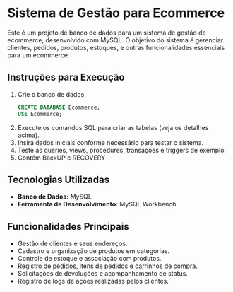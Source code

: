 # Sistema de Gestão para Ecommerce

Este é um projeto de banco de dados para um sistema de gestão de ecommerce, desenvolvido com MySQL. O objetivo do sistema é gerenciar clientes, pedidos, produtos, estoques, e outras funcionalidades essenciais para um ecommerce.


## Instruções para Execução

1. Crie o banco de dados:
   ```sql
   CREATE DATABASE Ecommerce;
   USE Ecommerce;
   ```
2. Execute os comandos SQL para criar as tabelas (veja os detalhes acima).
3. Insira dados iniciais conforme necessário para testar o sistema.
4. Teste as queries, views, procedures, transações e triggers de exemplo.
5. Contém BackUP e RECOVERY

## Tecnologias Utilizadas

- **Banco de Dados:** MySQL
- **Ferramenta de Desenvolvimento:** MySQL Workbench

## Funcionalidades Principais

- Gestão de clientes e seus endereços.
- Cadastro e organização de produtos em categorias.
- Controle de estoque e associação com produtos.
- Registro de pedidos, itens de pedidos e carrinhos de compra.
- Solicitações de devoluções e acompanhamento de status.
- Registro de logs de ações realizadas pelos clientes.



